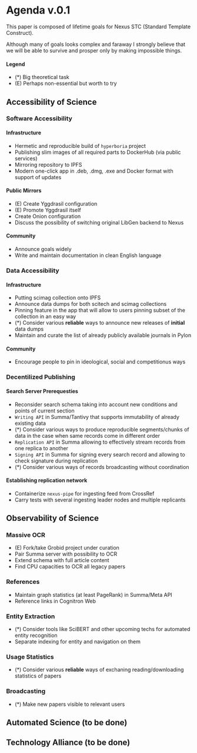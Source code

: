# Agenda v.0.1

This paper is composed of lifetime goals for Nexus STC (Standard Template Construct).

Although many of goals looks complex and faraway I strongly believe that we will be able to survive and prosper only by making impossible things.

#### Legend
- (*) Big theoretical task
- (E) Perhaps non-essential but worth to try

## Accessibility of Science

### Software Accessibility

#### Infrastructure

- Hermetic and reproducible build of `hyperboria` project
- Publishing slim images of all required parts to DockerHub (via public services)
- Mirroring repository to IPFS
- Modern one-click app in .deb, .dmg, .exe and Docker format with support of updates

#### Public Mirrors

- (E) Create Yggdrasil configuration
- (E) Promote Yggdrasil itself
- Create Onion configuration
- Discuss the possibility of switching original LibGen backend to Nexus

#### Community

- Announce goals widely
- Write and maintain documentation in clean English language

### Data Accessibility

#### Infrastructure

- Putting scimag collection onto IPFS
- Announce data dumps for both scitech and scimag collections
- Pinning feature in the app that will allow to users pinning subset of the collection in an easy way
- (*) Consider various **reliable** ways to announce new releases of **initial** data dumps
- Maintain and curate the list of already publicly available journals in Pylon

#### Community

- Encourage people to pin in ideological, social and competitionus ways

### Decentilized Publishing

#### Search Server Prerequesties

- Reconsider search schema taking into account new conditions and points of current section
- `Writing API` in Summa/Tantivy that supports immutability of already existing data
- (*) Consider various ways to produce reproducible segments/chunks of data in the case when same records come in different order
- `Replication API` in Summa allowing to effectively stream records from one replica to another
- `Signing API` in Summa for signing every search record and allowing to check signature during replication
- (*) Consider various ways of records broadcasting without coordination

#### Establishing replication network

- Containerize `nexus-pipe` for ingesting feed from CrossRef
- Carry tests with several ingesting leader nodes and multiple replicants

## Observability of Science

### Massive OCR

- (E) Fork/take Grobid project under curation
- Pair Summa server with possibility to OCR
- Extend schema with full article content
- Find CPU capacities to OCR all legacy papers

### References

- Maintain graph statistics (at least PageRank) in Summa/Meta API
- Reference links in Cognitron Web

### Entity Extraction

- (*) Consider tools like SciBERT and other upcoming techs for automated entity recognition 
- Separate indexing for entity and navigation on them

### Usage Statistics

- (*) Consider various **reliable** ways of exchaning reading/downloading statistics of papers

### Broadcasting

- (*) Make new papers visible to relevant users

## Automated Science (to be done)

## Technology Alliance (to be done)
